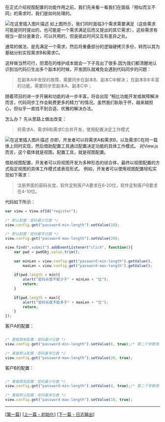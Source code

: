 在正式介绍视图配置的功能作用之前，我们先来看一看我们在面临『相似而又不同』的需求时，我们是如何处理的。

![在这里插入图片描述](https://img-blog.csdnimg.cn/20190220214934986.png?x-oss-process=image/watermark,type_ZmFuZ3poZW5naGVpdGk,shadow_10,text_aHR0cHM6Ly9ibG9nLmNzZG4ubmV0L2Jhb3poYW5nMDA3,size_16,color_FFFFFF,t_70)
如上图所示，我们同时面临3个需求需要满足（这些需求可能是同时提出的，也可能是一个需求满足后而又提出的其它需求），这些需求有相当一部分是重合，可以共用的，但是彼此时间又互有差异之处。

通常的做法，是先满足一个需求，然后将重叠部分的逻辑硬拷贝多份，转而以其为基础分别实现需求B和需求C。

这样做当然可行，但潜在的维护成本就会一下子高出了很多.因为我们都清醒地认识到当代码衍生出多个副本的时候，开发团队就难免会遇到代码同步的问题：

> 在副本A中发现的故障，需要同步在副本B、副本C中解决；
> 在副本B中丰富的功能，需要同步至副本A、副本C中；

随着项目的进一步开展和功能的进一步丰富，将会出现 “相比功能开发或故障解决而言，代码同步工作会耗费更多的精力”的情况。虽然我们耿耿于怀，越来越担心，但似乎一直找不到合适、优雅的解决办法。

怎么办？
先从思路上做出改变：

> 将需求A、需求B和需求C合并开发，使用配置决定工作模式

![在这里插入图片描述](https://img-blog.csdnimg.cn/20190220220951149.png?x-oss-process=image/watermark,type_ZmFuZ3poZW5naGVpdGk,shadow_10,text_aHR0cHM6Ly9ibG9nLmNzZG4ubmV0L2Jhb3poYW5nMDA3,size_16,color_FFFFFF,t_70)
亦即，开发者可以将需求A和需求B，以及需求C在同一载体上同时实现，然后借助配置工具通过配置决定功能的具体工作模式。
对View.js而言，这个载体就是视图，配置工具，就是视图配置。

借助视图配置，开发者可以将视图开发为多种形态的综合体，最终以视图配置的方式指定视图的具体工作模式或表现形式。
例如，开发者可以使用视图配置轻松实现如下需求：

> 注册界面的密码长度，软件定制客户A要求在6-20位，软件定制客户B要求在4-10位。

代码如下所示：
```js
var view = View.ofId("register");
 
/* 默认配置：密码最少位数 */
view.config.get("password-min-length").setValue(10);
 
/* 默认配置：密码最多位数 */
view.config.get("password-max-length").setValue(20);

view.find(".submit").addEventListener("click", function(){
    var pwd = pwdObj.value.trim();
 
    var minLen = view.config.get("password-min-length").getValue(),
        maxLen = view.config.get("password-max-length").getValue();
 
    if(pwd.length < min){
        alert("密码长度不能少于" + minLen + "位");
        return;
    }
 
    if(pwd.length > max){
        alert("密码长度不能多于" + maxLen + "位");
        return;
    }
});
```

客户A的配置：
```js

/* 重载既有配置：密码最少位数 */
view.config.get("password-min-length").setValue(6, true);/* 第二个参数用于复写可能已经存在的值，如果不传且已经有值，则赋值无效，相当于什么也没做 */
 
/* 重载默认配置：密码最多位数 */
view.config.get("password-max-length").setValue(20, true);
```

客户B的配置：
```js

/* 重载既有配置：密码最少位数 */
view.config.get("password-min-length").setValue(4, true);/* 第二个参数用于复写可能已经存在的值，如果不传且已经有值，则赋值无效，相当于什么也没做 */
 
/* 重载默认配置：密码最多位数 */
view.config.get("password-max-length").setValue(10, true);
```

----
[\[第一篇\]](https://blog.csdn.net/baozhang007/article/details/81587648)
[\[上一篇 - 初始化\]](https://blog.csdn.net/baozhang007/article/details/87387097) [\[下一篇 - 日志输出\]](https://blog.csdn.net/baozhang007/article/details/87903508)